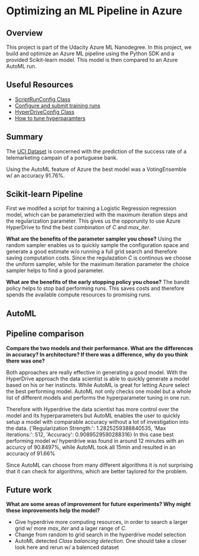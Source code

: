 # Optimizing an ML Pipeline in Azure

## Overview
This project is part of the Udacity Azure ML Nanodegree.
In this project, we build and optimize an Azure ML pipeline using the Python SDK and a provided Scikit-learn model.
This model is then compared to an Azure AutoML run.

## Useful Resources
- [ScriptRunConfig Class](https://docs.microsoft.com/en-us/python/api/azureml-core/azureml.core.scriptrunconfig?view=azure-ml-py)
- [Configure and submit training runs](https://docs.microsoft.com/en-us/azure/machine-learning/how-to-set-up-training-targets)
- [HyperDriveConfig Class](https://docs.microsoft.com/en-us/python/api/azureml-train-core/azureml.train.hyperdrive.hyperdriveconfig?view=azure-ml-py)
- [How to tune hyperparamters](https://docs.microsoft.com/en-us/azure/machine-learning/how-to-tune-hyperparameters)


## Summary

The [UCI Dataset](https://archive.ics.uci.edu/ml/datasets/bank+marketing) is concerned with the prediction of the success rate of a telemarketing campain of a portuguese bank.

Using the AutoML feature of Azure the best model was a VotingEnsemble w/ an accuracy 91.76%.


## Scikit-learn Pipeline

First we modifed a script for training a Logistic Regression regression model, which can be parameterzied with the maximum iteration steps and the regularization parameter. This gives us the opporunity to use Azure HyperDrive to find the best combination of $C$ and *max_iter*.


**What are the benefits of the parameter sampler you chose?**
Using the random sampler enables us to quickly sample the configuration space and generate a good estimate w/o running a full grid search and therefore saving computation costs. Since the regulazation $C$ is continous we choose the uniform sampler, while for the maximum iteration parameter the choice sampler helps to find a good parameter.

**What are the benefits of the early stopping policy you chose?**
The bandit policy helps to stop bad performing runs. This saves costs and therefore spends the available compute resources to promising runs. 


## AutoML


## Pipeline comparison
**Compare the two models and their performance. What are the differences in accuracy? In architecture? If there was a difference, why do you think there was one?**

Both approaches are really effective in generating a good model. With the HyperDrive approach the data scientist is able to quickly generate a model based on his or her instincts. While AutoML is great for letting Azure select the best performing model. AutoML not only checks one model but
a whole list of different models and performs the hyperparameter tuning in one run. 

Therefore with Hyperdrive the data scientist has more control over the model and its hyperparameters but AutoML enables the user to quickly setup a model with comparable accuracy without a lot of investigation into the data.
{'Regularization Strength:': 1.2825259388840535, 'Max iterations:': 512, 'Accuracy': 0.9089529590288316}
In this case best performing model w/ hyperdrive was found in around 12 minutes with an accurcy of 90.8497%, while AutoML took all 15min and resulted in an accuracy of 91.66%

Since AutoML can choose from many different algorithms it is not surprising that it can check for algorithms, which are better taylored for the problem.


## Future work
**What are some areas of improvement for future experiments? Why might these improvements help the model?**

- Give hyperdrive more computing resources, in order to search a larger grid w/ more *max_iter* and a lager range of *C*.
- Change from random to grid search in the hyperdrive model selection
- AutoML detected *Class balancing detection*. One should take a closer look here and rerun w/ a balenced dataset

